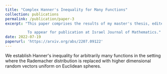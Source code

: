 ```yaml
---
title: "Complex Hanner's Inequality for Many Functions"
collection: publications
permalink: /publication/paper-3
excerpt: "This paper comprises the results of my master's thesis, edited for publication.

          To appear for publication at Israel Journal of Mathematics."
date: 2022-07-19
paperurl: 'https://arxiv.org/abs/2207.09122' 
---
```

We establish Hanner's inequality for arbitrarily many functions in the setting where the Rademacher distribution is replaced with higher dimensional random vectors uniform on Euclidean spheres.